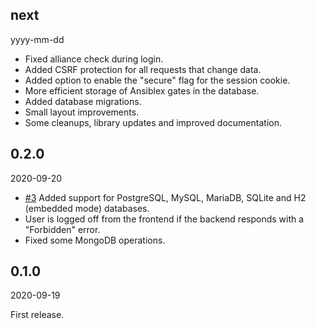 
## next

yyyy-mm-dd

- Fixed alliance check during login.
- Added CSRF protection for all requests that change data.
- Added option to enable the "secure" flag for the session cookie.
- More efficient storage of Ansiblex gates in the database.
- Added database migrations.
- Small layout improvements.
- Some cleanups, library updates and improved documentation.

## 0.2.0

2020-09-20

- [#3][i3] Added support for PostgreSQL, MySQL, MariaDB, SQLite and H2 (embedded mode) databases.
- User is logged off from the frontend if the backend responds with a "Forbidden" error.
- Fixed some MongoDB operations.

[i3]: https://github.com/tkhamez/eve-route/issues/3

## 0.1.0

2020-09-19

First release.
